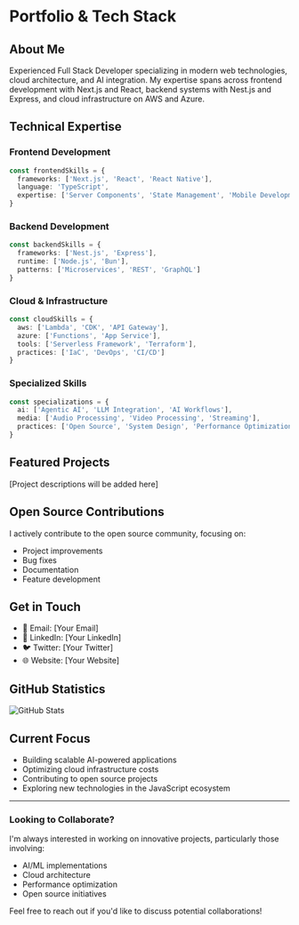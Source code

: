 # Portfolio & Tech Stack

## About Me
Experienced Full Stack Developer specializing in modern web technologies, cloud architecture, and AI integration. My expertise spans across frontend development with Next.js and React, backend systems with Nest.js and Express, and cloud infrastructure on AWS and Azure.

## Technical Expertise

### Frontend Development
```typescript
const frontendSkills = {
  frameworks: ['Next.js', 'React', 'React Native'],
  language: 'TypeScript',
  expertise: ['Server Components', 'State Management', 'Mobile Development']
}
```

### Backend Development
```typescript
const backendSkills = {
  frameworks: ['Nest.js', 'Express'],
  runtime: ['Node.js', 'Bun'],
  patterns: ['Microservices', 'REST', 'GraphQL']
}
```

### Cloud & Infrastructure
```typescript
const cloudSkills = {
  aws: ['Lambda', 'CDK', 'API Gateway'],
  azure: ['Functions', 'App Service'],
  tools: ['Serverless Framework', 'Terraform'],
  practices: ['IaC', 'DevOps', 'CI/CD']
}
```

### Specialized Skills
```typescript
const specializations = {
  ai: ['Agentic AI', 'LLM Integration', 'AI Workflows'],
  media: ['Audio Processing', 'Video Processing', 'Streaming'],
  practices: ['Open Source', 'System Design', 'Performance Optimization']
}
```

## Featured Projects
[Project descriptions will be added here]

## Open Source Contributions

I actively contribute to the open source community, focusing on:
- Project improvements
- Bug fixes
- Documentation
- Feature development

## Get in Touch

- 📧 Email: [Your Email]
- 💼 LinkedIn: [Your LinkedIn]
- 🐦 Twitter: [Your Twitter]
- 🌐 Website: [Your Website]

## GitHub Statistics

![GitHub Stats](https://github-readme-stats.vercel.app/api?username=YOURUSERNAME&show_icons=true&theme=dark)

## Current Focus

- Building scalable AI-powered applications
- Optimizing cloud infrastructure costs
- Contributing to open source projects
- Exploring new technologies in the JavaScript ecosystem

---

### Looking to Collaborate?

I'm always interested in working on innovative projects, particularly those involving:
- AI/ML implementations
- Cloud architecture
- Performance optimization
- Open source initiatives

Feel free to reach out if you'd like to discuss potential collaborations!

